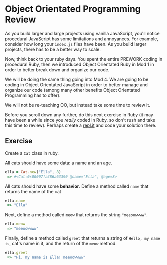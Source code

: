 # Object Orientated Programming Review

As you build larger and large projects using vanilla JavaScript, you'll notice procedural JavaScript has some limitations and annoyances. For example, consider how long your `index.js` files have been. As you build larger projects, there has to be a better way to scale.

Now, think back to your ruby days. You spent the entire PREWORK coding in procedural Ruby, then we introduced Object Orientated Ruby in Mod 1 in order to better break down and organize our code. 

We will be doing the same thing going into Mod 4. We are going to be coding in Object Orientated JavaScript in order to better manage and organize our code (among many other benefits Object Orientated Programming has to offer).

We will not be re-teaching OO, but instead take some time to review it. 

Before you scroll down any further, do this next exercise in Ruby (it may have been a while since you _really_ coded in Ruby, so don't rush and take this time to review). Perhaps create a [repl.it](https://repl.it/languages/ruby) and code your solution there.

## Exercise 

Create a `Cat` class in ruby. 

All cats should have some data: a name and an age. 

```ruby
ella = Cat.new("Ella", 8)
 => #<Cat:0x00007fa386a63390 @name="Ella", @age=8> 
```

All cats should have some **behavior**. Define a method called `name` that returns the name of the cat 
```ruby
ella.name
 => "Ella" 
```

Next, define a method called `meow` that returns the string `"meeoowwww"`.
```ruby
ella.meow
 => "meeoowwww" 
```

Finally, define a method called `greet` that returns a string of `Hello, my name is`, cat's name in it, and the return of the `meow` method.
```ruby
ella.greet
 => "Hi, my name is Ella! meeoowwww" 
```
